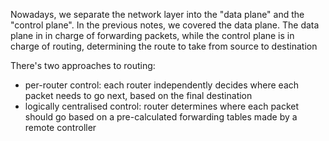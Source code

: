 Nowadays, we separate the network layer into the "data plane" and the "control plane". In the previous notes, we covered the data plane. The data plane in in charge of forwarding packets, while the control plane is in charge of routing, determining the route to take from source to destination

There's two approaches to routing:
- per-router control: each router independently decides where each packet needs to go next, based on the final destination
- logically centralised control: router determines where each packet should go based on a pre-calculated forwarding tables made by a remote controller


